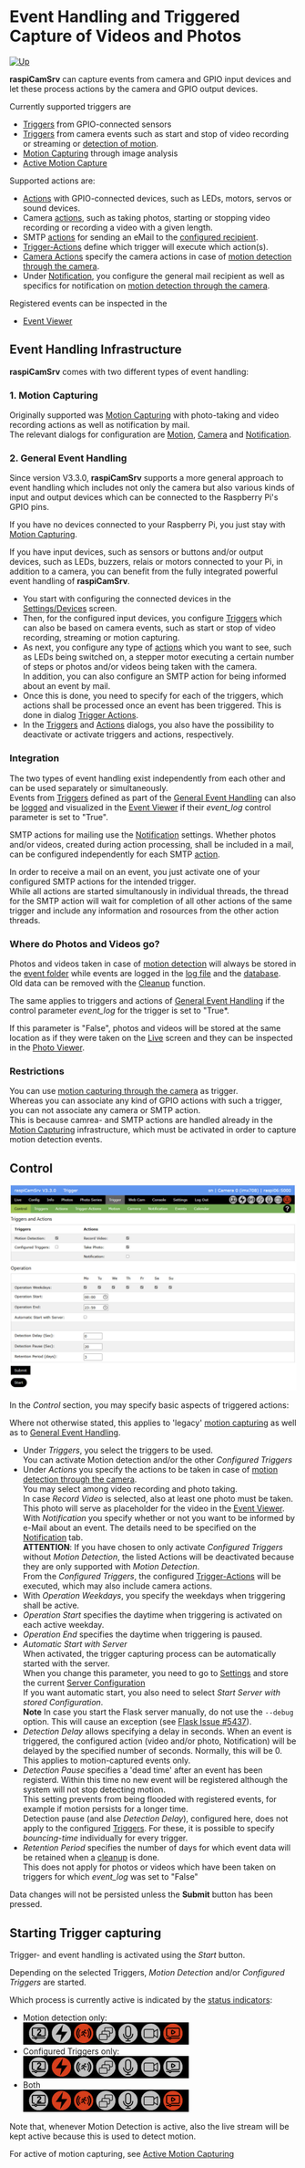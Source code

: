 # Event Handling and Triggered Capture of Videos and Photos

[![Up](img/goup.gif)](./UserGuide.md)

**raspiCamSrv** can capture events from camera and GPIO input devices and let these process actions by the camera and GPIO output devices.

Currently supported triggers are
- [Triggers](./TriggerTriggers.md) from GPIO-connected sensors
- [Triggers](./TriggerTriggers.md) from camera events such as start and stop of video recording or streaming or [detection of motion](./TriggerMotion.md).
- [Motion Capturing](./TriggerMotion.md) through image analysis
- [Active Motion Capture](./TriggerActive.md)

Supported actions are:
- [Actions](./TriggerActions.md) with GPIO-connected devices, such as LEDs, motors, servos or sound devices.
- Camera [actions](./TriggerActions.md), such as taking photos, starting or stopping video recording or recording a video with a given length.
- SMTP [actions](./TriggerActions.md) for sending an eMail to the [configured recipient](./TriggerNotification.md).
- [Trigger-Actions](./TriggerTriggerActions.md) define which trigger will execute which action(s).
- [Camera Actions](./TriggerCameraActions.md) specify the camera actions in case of [motion detection through the camera](./TriggerMotion.md).
- Under [Notification](./TriggerNotification.md), you configure the general mail recipient as well as specifics for notification on [motion detection through the camera](./TriggerMotion.md). 

Registered events can be inspected in the
- [Event Viewer](./TriggerEventViewer.md)


## Event Handling Infrastructure

**raspiCamSrv** comes with two different types of event handling:

### 1. Motion Capturing

Originally supported was [Motion Capturing](./TriggerMotion.md) with photo-taking and video recording actions as well as notification by mail.    
The relevant dialogs for configuration are [Motion](./TriggerMotion.md), [Camera](./TriggerCameraActions.md) and [Notification](./TriggerNotification.md).

### 2. General Event Handling

Since version V3.3.0, **raspiCamSrv** supports a more general approach to event handling which includes not only the camera but also various kinds of input and output devices which can be connected to the Raspberry Pi's GPIO pins.

If you have no devices connected to your Raspberry Pi, you just stay with [Motion Capturing](./TriggerMotion.md).

If you have input devices, such as sensors or buttons and/or output devices, such as LEDs, buzzers, relais or motors connected to your Pi, in addition to a camera, you can benefit from the fully integrated powerful event handling of **raspiCamSrv**.

- You start with configuring the connected devices in the [Settings/Devices](./SettingsDevices.md) screen.    
- Then, for the configured input devices, you configure [Triggers](./TriggerTriggers.md) which can also be based on camera events, such as start or stop of video recording, streaming or motion capturing.
- As next, you configure any type of [actions](./TriggerActions.md) which you want to see, such as LEDs being switched on, a stepper motor executing a certain number of steps or photos and/or videos being taken with the camera.<br>In addition, you can also configure an SMTP action for being informed about an event by mail.
- Once this is done, you need to specify for each of the triggers, which actions shall be processed once an event has been triggered. This is done in dialog [Trigger Actions](./TriggerTriggerActions.md).
- In the [Triggers](./TriggerTriggers.md) and [Actions](./TriggerActions.md) dialogs, you also have the possibility to deactivate or activate triggers and actions, respectively.

### Integration

The two types of event handling exist independently from each other and can be used separately or simultaneously.    
Events from [Triggers](./TriggerTriggers.md) defined as part of the [General Event Handling](#2-general-event-handling) can also be [logged](./TriggerActive.md#log-file) and visualized in the [Event Viewer](./TriggerEventViewer.md) if their *event_log* control parameter is set to "True".

SMTP actions for mailing use the [Notification](./TriggerNotification.md) settings. Whether photos and/or videos, created during action processing, shall be included in a mail, can be configured independently for each SMTP [action](./TriggerActions.md).

In order to receive a mail on an event, you just activate one of your configured SMTP actions for the intended trigger.   
While all actions are started simultanously in individual threads, the thread for the SMTP action will wait for completion of all other actions of the same trigger and include any information and rosources from the other action threads.

### Where do Photos and Videos go?

Photos and videos taken in case of [motion detection](./TriggerMotion.md) will always be stored in the [event folder](./TriggerActive.md#event-data) while events are logged in the [log file](./TriggerActive.md#log-file) and the [database](./TriggerActive.md#database).    
Old data can be removed with the [Cleanup](./TriggerEventViewer.md#cleanup) function.

The same applies to triggers and actions of [General Event Handling](#2-general-event-handling) if the control parameter *event_log* for the trigger is set to "True*.

If this parameter is "False", photos and videos will be stored at the same location as if they were taken on the [Live](./LiveScreen.md) screen and they can be inspected in the [Photo Viewer](./PhotoViewer.md).

### Restrictions

You can use [motion capturing through the camera](./TriggerMotion.md) as trigger.   
Whereas you can associate any kind of GPIO actions with such a trigger, you can not associate any camera or SMTP action.    
This is because camrea- and SMTP actions are handled already in the [Motion Capturing](#1-motion-capturing) infrastructure, which must be activated in order to capture motion detection events.

## Control

![Triggercontrol](./img/Trigger_Control.jpg)

In the *Control* section, you may specify basic aspects of triggered actions:

Where not otherwise stated, this applies to 'legacy' [motion capturing](#1-motion-capturing) as well as to [General Event Handling](#2-general-event-handling).

- Under *Triggers*, you select the triggers to be used.   
You can activate Motion detection and/or the other *Configured Triggers*
- Under *Actions* you specify the actions to be taken in case of [motion detection through the camera](./TriggerMotion.md).   
You may select among video recording and photo taking.   
In case *Record Video* is selected, also at least one photo must be taken. This photo will serve as placeholder for the video in the [Event Viewer](./TriggerEventViewer.md).    
With *Notification* you specify whether or not you want to be informed by e-Mail about an event. The details need to be specified on the [Notification](./TriggerNotification.md) tab.    
**ATTENTION**: If you have chosen to only activate *Configured Triggers* without *Motion Detection*, the listed Actions will be deactivated because they are only supported with *Motion Detection*.<br>From the *Configured Triggers*, the configured [Trigger-Actions](./TriggerTriggerActions.md) will be executed, which may also include camera actions.
- With *Operation Weekdays*, you specify the weekdays when triggering shall be active.
- *Operation Start* specifies the daytime when triggering is activated on each active weekday.
- *Operation End* specifies the daytime when triggering is paused.
- *Automatic Start with Server*   
When activated, the trigger capturing process can be automatically started with the server.   
When you change this parameter, you need to go to [Settings](./Settings.md) and store the current [Server Configuration](./SettingsConfiguration.md)   
If you want automatic start, you also need to select *Start Server with stored Configuration*.    
**Note** In case you start the Flask server manually, do not use the ```--debug``` option. This will cause an exception (see [Flask Issue #5437](https://github.com/pallets/flask/discussions/5437)).
- *Detection Delay* allows specifying a delay in seconds. When an event is triggered, the configured action (video and/or photo, Notification) will be delayed by the specified number of seconds. Normally, this will be 0.<br>This applies to motion-captured events only.    
- *Detection Pause* specifies a 'dead time' after an event has been registerd. Within this time no new event will be registered although the system will not stop detecting motion.    
This setting prevents from being flooded with registered events, for example if motion persists for a longer time.    
Detection pause (and alse *Detection Delay*), configured here, does not apply to the configured [Triggers](./TriggerTriggers.md). For these, it is possible to specify *bouncing-time* individually for every trigger.
- *Retention Period* specifies the number of days  for which event data will be retained when a [cleanup](./TriggerEventViewer.md#cleanup) is done.<br>This does not apply for photos or videos which have been taken on triggers for which *event_log* was set to "False"

Data changes will not be persisted unless the **Submit** button has been pressed.

## Starting Trigger capturing

Trigger- and event handling is activated using the *Start* button.

Depending on the selected Triggers, *Motion Detection* and/or *Configured Triggers* are started.

Which process is currently active is indicated by the [status indicators](./UserGuide.md#process-status-indicators):

- Motion detection only:    
![Proc13](./img/ProcessIndicator14.jpg)
- Configured Triggers only:    
![Proc13](./img/ProcessIndicator15.jpg)
- Both    
![Proc13](./img/ProcessIndicator13.jpg)

Note that, whenever Motion Detection is active, also the live stream will be kept active because this is used to detect motion.

For active of motion capturing, see [Active Motion Capturing](./TriggerActive.md) 

